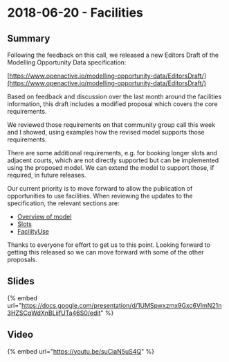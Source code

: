 # 2018-06-20 - Facilities

## Summary

Following the feedback on this call, we released a new Editors Draft of the Modelling Opportunity Data specification:

[https://www.openactive.io/modelling-opportunity-data/EditorsDraft/](https://www.openactive.io/modelling-opportunity-data/EditorsDraft/)

Based on feedback and discussion over the last month around the facilities information, this draft includes a modified proposal which covers the core requirements.

We reviewed those requirements on that community group call this week and I showed, using examples how the revised model supports those requirements.

There are some additional requirements, e.g. for booking longer slots and adjacent courts, which are not directly supported but can be implemented using the proposed model. We can extend the model to support those, if required, in future releases.

Our current priority is to move forward to allow the publication of opportunities to use facilities. When reviewing the updates to the specification, the relevant sections are:

* [Overview of model](https://www.openactive.io/modelling-opportunity-data/EditorsDraft/#facility-use-and-slots)&#x20;
* [Slots](https://www.openactive.io/modelling-opportunity-data/EditorsDraft/#describing-slots-code-oa-slot-code-)&#x20;
* [FacilityUse](https://www.openactive.io/modelling-opportunity-data/EditorsDraft/#describing-facility-use-code-oa-facilityuse-code-code-oa-individualfacilityuse-code-)&#x20;

Thanks to everyone for effort to get us to this point. Looking forward to getting this released so we can move forward with some of the other proposals.

## Slides

{% embed url="https://docs.google.com/presentation/d/1UMSpwxzmx9Gxc6VlmN21n3HZSCqWdXnBLiifUTa46S0/edit" %}

## Video

{% embed url="https://youtu.be/suCiaN5uS4Q" %}
